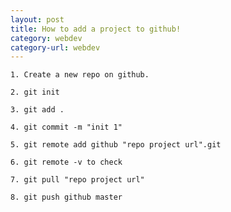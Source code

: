 ```yaml
---
layout: post
title: How to add a project to github!
category: webdev
category-url: webdev
---
```



`1. Create a new repo on github.`

`2. git init`

`3. git add .`

`4. git commit -m "init 1"`

`5. git remote add github "repo project url".git`

`6. git remote -v to check`

`7. git pull "repo project url"`

`8. git push github master`


